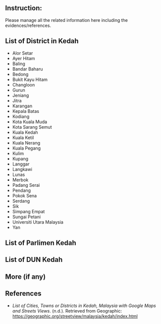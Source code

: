 ## Instruction:
Please manage all the related information here including the evidences/references. 

## List of District in Kedah
* Alor Setar
* Ayer Hitam
* Baling
* Bandar Baharu
* Bedong
* Bukit Kayu Hitam
* Changloon
* Gurun
* Jeniang
* Jitra
* Karangan
* Kepala Batas
* Kodiang
* Kota Kuala Muda
* Kota Sarang Semut
* Kuala Kedah
* Kuala Ketil
* Kuala Nerang
* Kuala Pegang
* Kulim
* Kupang
* Langgar
* Langkawi
* Lunas
* Merbok
* Padang Serai
* Pendang
* Pokok Sena
* Serdang
* Sik
* Simpang Empat
* Sungai Petani
* Universiti Utara Malaysia
* Yan

## List of Parlimen Kedah
## List of DUN Kedah
## More (if any)
## References
* *List of Cities, Towns or Districts in Kedah, Malaysia with Google Maps and Streets Views*. (n.d.). Retrieved from Geographic: https://geographic.org/streetview/malaysia/kedah/index.html
